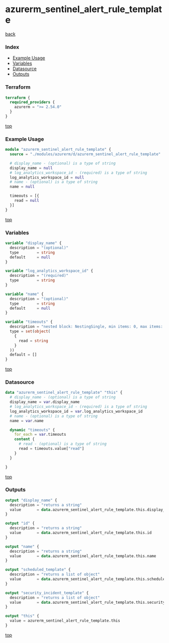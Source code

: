 # azurerm_sentinel_alert_rule_template

[back](../azurerm.md)

### Index

- [Example Usage](#example-usage)
- [Variables](#variables)
- [Datasource](#datasource)
- [Outputs](#outputs)

### Terraform

```terraform
terraform {
  required_providers {
    azurerm = ">= 2.54.0"
  }
}
```

[top](#index)

### Example Usage

```terraform
module "azurerm_sentinel_alert_rule_template" {
  source = "./modules/azurerm/d/azurerm_sentinel_alert_rule_template"

  # display_name - (optional) is a type of string
  display_name = null
  # log_analytics_workspace_id - (required) is a type of string
  log_analytics_workspace_id = null
  # name - (optional) is a type of string
  name = null

  timeouts = [{
    read = null
  }]
}
```

[top](#index)

### Variables

```terraform
variable "display_name" {
  description = "(optional)"
  type        = string
  default     = null
}

variable "log_analytics_workspace_id" {
  description = "(required)"
  type        = string
}

variable "name" {
  description = "(optional)"
  type        = string
  default     = null
}

variable "timeouts" {
  description = "nested block: NestingSingle, min items: 0, max items: 0"
  type = set(object(
    {
      read = string
    }
  ))
  default = []
}
```

[top](#index)

### Datasource

```terraform
data "azurerm_sentinel_alert_rule_template" "this" {
  # display_name - (optional) is a type of string
  display_name = var.display_name
  # log_analytics_workspace_id - (required) is a type of string
  log_analytics_workspace_id = var.log_analytics_workspace_id
  # name - (optional) is a type of string
  name = var.name

  dynamic "timeouts" {
    for_each = var.timeouts
    content {
      # read - (optional) is a type of string
      read = timeouts.value["read"]
    }
  }

}
```

[top](#index)

### Outputs

```terraform
output "display_name" {
  description = "returns a string"
  value       = data.azurerm_sentinel_alert_rule_template.this.display_name
}

output "id" {
  description = "returns a string"
  value       = data.azurerm_sentinel_alert_rule_template.this.id
}

output "name" {
  description = "returns a string"
  value       = data.azurerm_sentinel_alert_rule_template.this.name
}

output "scheduled_template" {
  description = "returns a list of object"
  value       = data.azurerm_sentinel_alert_rule_template.this.scheduled_template
}

output "security_incident_template" {
  description = "returns a list of object"
  value       = data.azurerm_sentinel_alert_rule_template.this.security_incident_template
}

output "this" {
  value = azurerm_sentinel_alert_rule_template.this
}
```

[top](#index)